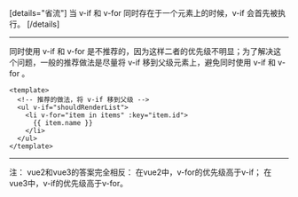 [details="省流"]
当 v-if 和 v-for 同时存在于一个元素上的时候，v-if 会首先被执行。
[/details]

------

同时使用 v-if 和 v-for 是不推荐的，因为这样二者的优先级不明显；为了解决这个问题，一般的推荐做法是尽量将 v-if 移到父级元素上，避免同时使用 v-if 和 v-for 。
```
<template>
  <!-- 推荐的做法，将 v-if 移到父级 -->
  <ul v-if="shouldRenderList">
    <li v-for="item in items" :key="item.id">
      {{ item.name }}
    </li>
  </ul>
</template>
```

------

注：
vue2和vue3的答案完全相反：
在vue2中，v-for的优先级高于v-if；
在vue3中，v-if的优先级高于v-for。